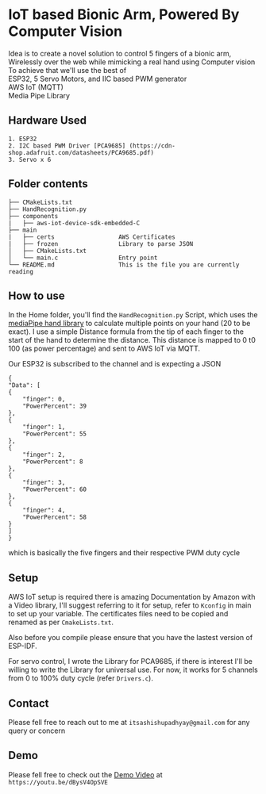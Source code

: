 # IoT based Bionic Arm, Powered By Computer Vision

Idea is to create a novel solution to control 5 fingers of a bionic arm, Wirelessly over the web while mimicking a real hand using Computer vision  
To achieve that we'll use the best of   
    ESP32, 5 Servo Motors, and IIC based PWM generator  
    AWS IoT (MQTT)  
    Media Pipe Library  
## Hardware Used
    1. ESP32  
    2. I2C based PWM Driver [PCA9685] (https://cdn-shop.adafruit.com/datasheets/PCA9685.pdf)
    3. Servo x 6

## Folder contents
```
├── CMakeLists.txt
├── HandRecognition.py
├── components
|   ├── aws-iot-device-sdk-embedded-C
├── main
|   ├── certs                  AWS Certificates
|   ├── frozen                 Library to parse JSON
│   ├── CMakeLists.txt
│   └── main.c                 Entry point
└── README.md                  This is the file you are currently reading
```

## How to use
In the Home folder, you'll find the `HandRecognition.py` Script, which uses the [mediaPipe hand library](https://google.github.io/mediapipe/solutions/hands.html) to calculate multiple points on your hand (20 to be exact). I use a simple Distance formula from the tip of each finger to the start of the hand to determine the distance.
This distance is mapped to 0 t0 100 (as power percentage) and sent to AWS IoT via MQTT.

Our ESP32 is subscribed to the channel and is expecting a JSON   
```  
{
"Data": [
{
    "finger": 0,
    "PowerPercent": 39
},
{
    "finger": 1,
    "PowerPercent": 55
},
{
    "finger": 2,
    "PowerPercent": 8
},
{
    "finger": 3,
    "PowerPercent": 60
},
{
    "finger": 4,
    "PowerPercent": 58
}
]
}
```  
which is basically the five fingers and their respective PWM duty cycle

## Setup

AWS IoT setup is required there is amazing Documentation by Amazon with a Video library, I'll suggest referring to it for setup, refer to `Kconfig` in main to set up your variable. The certificates files need to be copied and renamed as per `CmakeLists.txt`.

Also before you compile please ensure that you have the lastest version of ESP-IDF.

For servo control, I wrote the Library for PCA9685, if there is interest I'll be willing to write the Library for universal use. For now, it works for 5 channels from 0 to 100% duty cycle (refer `Drivers.c`).


## Contact  
Please fell free to reach out to me at `itsashishupadhyay@gmail.com` for any query or concern

## Demo
Please fell free to check out the [Demo Video](https://youtu.be/dBysV4OpSVE) at `https://youtu.be/dBysV4OpSVE`
